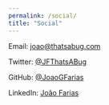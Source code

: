 ```yaml
---
permalink: /social/
title: "Social"
---
```


Email: joao@thatsabug.com

Twitter: [@JFThatsABug](https://twitter.com/jfthatsabug)

GitHub: [@JoaoGFarias](https://github.com/JoaoGFarias)

LinkedIn: [João Farias](https://www.linkedin.com/in/joaogfarias/)